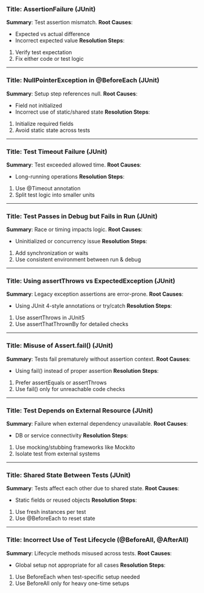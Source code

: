 ### Title: AssertionFailure (JUnit)
**Summary**: Test assertion mismatch.
**Root Causes**:
- Expected vs actual difference
- Incorrect expected value
**Resolution Steps**:
1. Verify test expectation
2. Fix either code or test logic
---
### Title: NullPointerException in @BeforeEach (JUnit)
**Summary**: Setup step references null.
**Root Causes**:
- Field not initialized
- Incorrect use of static/shared state
**Resolution Steps**:
1. Initialize required fields
2. Avoid static state across tests
---
### Title: Test Timeout Failure (JUnit)
**Summary**: Test exceeded allowed time.
**Root Causes**:
- Long-running operations
**Resolution Steps**:
1. Use @Timeout annotation
2. Split test logic into smaller units
---
### Title: Test Passes in Debug but Fails in Run (JUnit)
**Summary**: Race or timing impacts logic.
**Root Causes**:
- Uninitialized or concurrency issue
**Resolution Steps**:
1. Add synchronization or waits
2. Use consistent environment between run & debug
---
### Title: Using assertThrows vs ExpectedException (JUnit)
**Summary**: Legacy exception assertions are error-prone.
**Root Causes**:
- Using JUnit 4-style annotations or try/catch
**Resolution Steps**:
1. Use assertThrows in JUnit5
2. Use assertThatThrownBy for detailed checks
---
### Title: Misuse of Assert.fail() (JUnit)
**Summary**: Tests fail prematurely without assertion context.
**Root Causes**:
- Using fail() instead of proper assertion
**Resolution Steps**:
1. Prefer assertEquals or assertThrows
2. Use fail() only for unreachable code checks
---
### Title: Test Depends on External Resource (JUnit)
**Summary**: Failure when external dependency unavailable.
**Root Causes**:
- DB or service connectivity
**Resolution Steps**:
1. Use mocking/stubbing frameworks like Mockito
2. Isolate test from external systems
---
### Title: Shared State Between Tests (JUnit)
**Summary**: Tests affect each other due to shared state.
**Root Causes**:
- Static fields or reused objects
**Resolution Steps**:
1. Use fresh instances per test
2. Use @BeforeEach to reset state
---
### Title: Incorrect Use of Test Lifecycle (@BeforeAll, @AfterAll)
**Summary**: Lifecycle methods misused across tests.
**Root Causes**:
- Global setup not appropriate for all cases
**Resolution Steps**:
1. Use BeforeEach when test-specific setup needed
2. Use BeforeAll only for heavy one-time setups